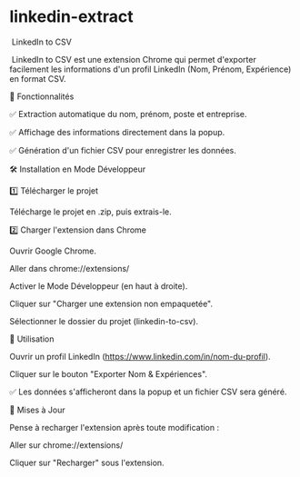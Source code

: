 # linkedin-extract
 LinkedIn to CSV 

 LinkedIn to CSV est une extension Chrome qui permet d'exporter facilement les informations d'un profil LinkedIn (Nom, Prénom, Expérience) en format CSV.

📌 Fonctionnalités

✅ Extraction automatique du nom, prénom, poste et entreprise.

✅ Affichage des informations directement dans la popup.

✅ Génération d'un fichier CSV pour enregistrer les données.

🛠 Installation en Mode Développeur

1️⃣ Télécharger le projet

Télécharge le projet en .zip, puis extrais-le.

2️⃣ Charger l'extension dans Chrome

Ouvrir Google Chrome.

Aller dans chrome://extensions/

Activer le Mode Développeur (en haut à droite).

Cliquer sur "Charger une extension non empaquetée".

Sélectionner le dossier du projet (linkedin-to-csv).

🎯 Utilisation

Ouvrir un profil LinkedIn (https://www.linkedin.com/in/nom-du-profil).

Cliquer sur le bouton "Exporter Nom & Expériences".

✅ Les données s'afficheront dans la popup et un fichier CSV sera généré.

🔄 Mises à Jour

Pense à recharger l'extension après toute modification :

Aller sur chrome://extensions/

Cliquer sur "Recharger" sous l'extension.

